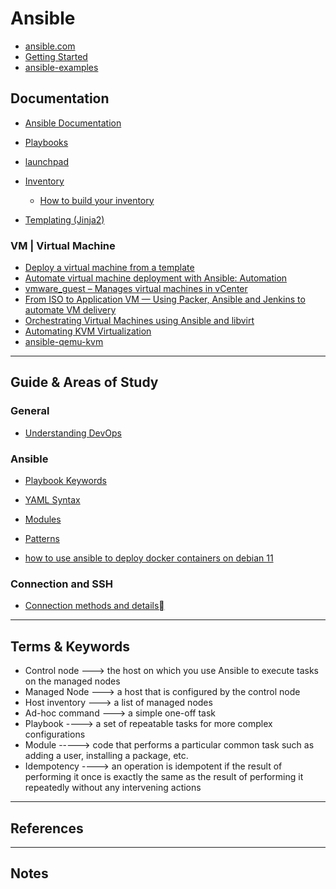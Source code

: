 Ansible 
========

- [ansible.com](https://www.ansible.com/)
- [Getting Started](https://www.ansible.com/resources/get-started?hsLang=en-us)
- [ansible-examples](https://github.com/ansible/ansible-examples)


Documentation
-------------

- [Ansible Documentation](https://docs.ansible.com/ansible/latest/index.html)

- [Playbooks](https://docs.ansible.com/ansible/latest/user_guide/playbooks.html)
- [launchpad](https://github.com/techno-tim/launchpad)

- [Inventory]()
  - [How to build your inventory](https://docs.ansible.com/ansible/latest/user_guide/intro_inventory.html#intro-inventory)

- [Templating (Jinja2)](https://docs.ansible.com/ansible/latest/user_guide/playbooks_templating.html#playbooks-templating)


### VM | Virtual Machine 

- [Deploy a virtual machine from a template](https://docs.ansible.com/ansible/2.6/vmware/scenario_clone_template.html)
- [Automate virtual machine deployment with Ansible: Automation](https://www.redhat.com/sysadmin/deployment-ansible-automation)
- [vmware_guest – Manages virtual machines in vCenter](https://docs.ansible.com/ansible/2.9/modules/vmware_guest_module.html)
- [From ISO to Application VM — Using Packer, Ansible and Jenkins to automate VM delivery](https://medium.com/@tpage/from-iso-to-application-vm-using-packer-ansible-and-jenkins-to-automate-vm-delivery-3be709f5c57)
- [Orchestrating Virtual Machines using Ansible and libvirt](https://www.alexandrostheodotou.com/orchestrating-virtual-machines-ansible-libvirt.html)
- [Automating KVM Virtualization](https://nbailey.ca/post/kvm-ansible-automation/)
- [ansible-qemu-kvm](https://github.com/noahbailey/ansible-qemu-kvm)



-----------------------------------------------------------------------------------------------------

Guide & Areas of Study
-----------------------

### General 

- [Understanding DevOps](https://www.redhat.com/en/topics/devops)


### Ansible

- [Playbook Keywords](https://docs.ansible.com/ansible/latest/reference_appendices/playbooks_keywords.html#playbook-keywords)
- [YAML Syntax](https://docs.ansible.com/ansible/latest/reference_appendices/YAMLSyntax.html#yaml-syntax)
- [Modules](https://docs.ansible.com/ansible/latest/user_guide/modules.html#working-with-modules)
- [Patterns](https://docs.ansible.com/ansible/latest/user_guide/intro_patterns.html#intro-patterns)

- [how to use ansible to deploy docker containers on debian 11](https://www.hostafrica.co.za/blog/linux/ansible-docker-debian-11/)

### Connection and SSH

- [Connection methods and details](https://docs.ansible.com/ansible/latest/user_guide/connection_details.html)

-----------------------------------------------------------------------------------------------------

Terms & Keywords
----------------



- Control node ---> the host on which you use Ansible to execute tasks on the managed nodes
- Managed Node --->  a host that is configured by the control node 
- Host inventory ---> a list of managed nodes
- Ad-hoc command ---> a simple one-off task
- Playbook      ----> a set of repeatable tasks for more complex configurations
- Module    -----> code that performs a particular common task such as adding a user, installing a package, etc.
- Idempotency ----> an operation is idempotent if the result of performing it once is exactly the same as the result of performing it repeatedly without any intervening actions


-----------------------------------------------------------------------------------------------------

References
----------



-----------------------------------------------------------------------------------------------------

Notes
-----